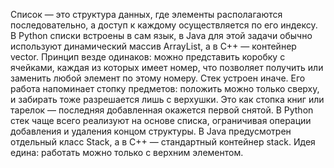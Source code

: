 Список — это структура данных, где элементы располагаются последовательно, а доступ к каждому осуществляется по его индексу. В Python списки встроены в сам язык, в Java для этой задачи обычно используют динамический массив ArrayList, а в C++ — контейнер vector. Принцип везде одинаков: можно представить коробку с ячейками, каждая из которых имеет номер, что позволяет получить или заменить любой элемент по этому номеру.
Стек устроен иначе. Его работа напоминает стопку предметов: положить можно только сверху, и забирать тоже разрешается лишь с верхушки. Это как стопка книг или тарелок — последняя добавленная окажется первой снятой. В Python стек чаще всего реализуют на основе списка, ограничивая операции добавления и удаления концом структуры. В Java предусмотрен отдельный класс Stack, а в C++ — стандартный контейнер stack. Идея едина: работать можно только с верхним элементом.
